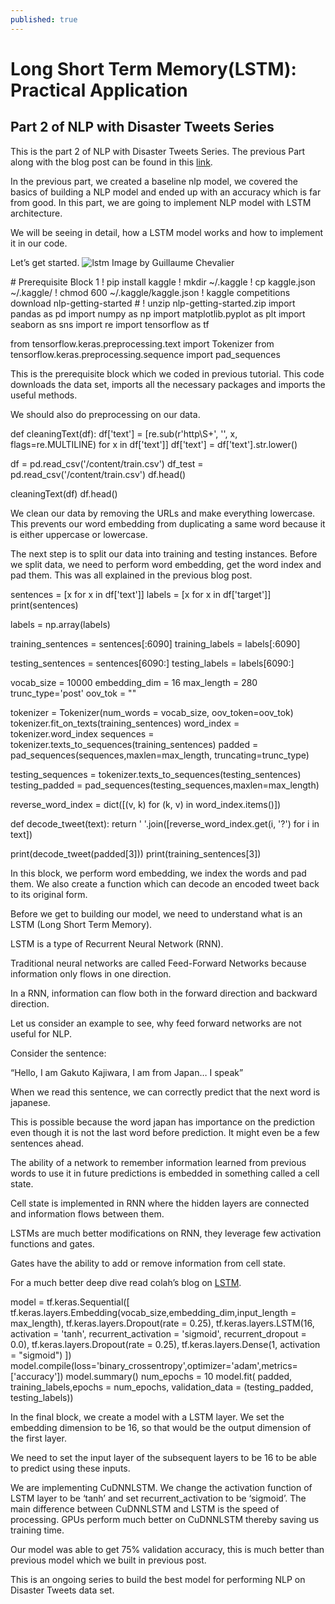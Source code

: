 ```yaml
---
published: true
---
```

# Long Short Term Memory(LSTM): Practical Application

## Part 2 of NLP with Disaster Tweets Series

This is the part 2 of NLP with Disaster Tweets Series. The previous Part along with the blog post can be found in this [link](https://medium.com/@mukilankrishnakumar2002/natural-language-processing-with-disaster-tweets-part-1-db31c9ad07). 

In the previous part, we created a baseline nlp model, we covered the basics of building a NLP model and ended up with an accuracy which is far from good. In this part, we are going to implement NLP model with LSTM architecture.

We will be seeing in detail, how a LSTM model works and how to implement it in our code.

Let’s get started.
![lstm]({{site.baseurl}}/https://postimg.cc/gw3T16LQ)
Image by Guillaume Chevalier

  \# Prerequisite Block 1
  ! pip install kaggle
  ! mkdir ~/.kaggle
  ! cp kaggle.json ~/.kaggle/
  ! chmod 600 ~/.kaggle/kaggle.json
  ! kaggle competitions download nlp-getting-started
  \# ! unzip nlp-getting-started.zip
  import pandas as pd
  import numpy as np
  import matplotlib.pyplot as plt
  import seaborn as sns
  import re
  import tensorflow as tf

  from tensorflow.keras.preprocessing.text import Tokenizer
  from tensorflow.keras.preprocessing.sequence import pad_sequences

This is the prerequisite block which we coded in previous tutorial. This code downloads the data set, imports all the necessary packages and imports the useful methods.

We should also do preprocessing on our data.

  def cleaningText(df):
    df['text'] = [re.sub(r'http\S+', '', x, flags=re.MULTILINE) for x in df['text']]
    df['text'] = df['text'].str.lower()

  df = pd.read_csv('/content/train.csv')
  df_test = pd.read_csv('/content/train.csv')
  df.head()

  cleaningText(df)
  df.head()

We clean our data by removing the URLs and make everything lowercase. This prevents our word embedding from duplicating a same word because it is either uppercase or lowercase.

The next step is to split our data into training and testing instances. Before we split data, we need to perform word embedding, get the word index and pad them. This was all explained in the previous blog post.

  sentences = [x for x in df['text']]
  labels = [x for x in df['target']]
  print(sentences)

  labels = np.array(labels)

  training_sentences = sentences[:6090]
  training_labels = labels[:6090]

  testing_sentences = sentences[6090:]
  testing_labels = labels[6090:]

  vocab_size = 10000
  embedding_dim = 16
  max_length = 280
  trunc_type='post'
  oov_tok = "<OOV>"

  tokenizer = Tokenizer(num_words = vocab_size, oov_token=oov_tok)
  tokenizer.fit_on_texts(training_sentences)
  word_index = tokenizer.word_index
  sequences = tokenizer.texts_to_sequences(training_sentences)
  padded = pad_sequences(sequences,maxlen=max_length, truncating=trunc_type)

  testing_sequences = tokenizer.texts_to_sequences(testing_sentences)
  testing_padded = pad_sequences(testing_sequences,maxlen=max_length)

  reverse_word_index = dict([(v, k) for (k, v) in word_index.items()])

  def decode_tweet(text):
      return ' '.join([reverse_word_index.get(i, '?') for i in text])

  print(decode_tweet(padded[3]))
  print(training_sentences[3])

In this block, we perform word embedding, we index the words and pad them. We also create a function which can decode an encoded tweet back to its original form.

Before we get to building our model, we need to understand what is an LSTM (Long Short Term Memory).

LSTM is a type of Recurrent Neural Network (RNN).

Traditional neural networks are called Feed-Forward Networks because information only flows in one direction.

In a RNN, information can flow both in the forward direction and backward direction.

Let us consider an example to see, why feed forward networks are not useful for NLP.

Consider the sentence:

“Hello, I am Gakuto Kajiwara, I am from Japan… I speak”

When we read this sentence, we can correctly predict that the next word is japanese.

This is possible because the word japan has importance on the prediction even though it is not the last word before prediction. It might even be a few sentences ahead.

The ability of a network to remember information learned from previous words to use it in future predictions is embedded in something called a cell state.

Cell state is implemented in RNN where the hidden layers are connected and information flows between them.

LSTMs are much better modifications on RNN, they leverage few activation functions and gates.

Gates have the ability to add or remove information from cell state.

For a much better deep dive read colah’s blog on [LSTM](https://colah.github.io/posts/2015-08-Understanding-LSTMs/).

  model = tf.keras.Sequential([
                               tf.keras.layers.Embedding(vocab_size,embedding_dim,input_length = max_length),
                               tf.keras.layers.Dropout(rate = 0.25),
                               tf.keras.layers.LSTM(16,
                                                    activation = 'tanh',
                                                    recurrent_activation = 'sigmoid', 
                                                    recurrent_dropout = 0.0),
                               tf.keras.layers.Dropout(rate = 0.25),
                               tf.keras.layers.Dense(1, activation = "sigmoid")
  ])
  model.compile(loss='binary_crossentropy',optimizer='adam',metrics=['accuracy'])
  model.summary()
  num_epochs = 10
  model.fit( padded, training_labels,epochs = num_epochs, validation_data = (testing_padded, testing_labels))

In the final block, we create a model with a LSTM layer. We set the embedding dimension to be 16, so that would be the output dimension of the first layer.

We need to set the input layer of the subsequent layers to be 16 to be able to predict using these inputs.

We are implementing CuDNNLSTM. We change the activation function of LSTM layer to be ‘tanh’ and set recurrent_activation to be ‘sigmoid’. The main difference between CuDNNLSTM and LSTM is the speed of processing. GPUs perform much better on CuDNNLSTM thereby saving us training time.

Our model was able to get 75% validation accuracy, this is much better than previous model which we built in previous post.

This is an ongoing series to build the best model for performing NLP on Disaster Tweets data set.
